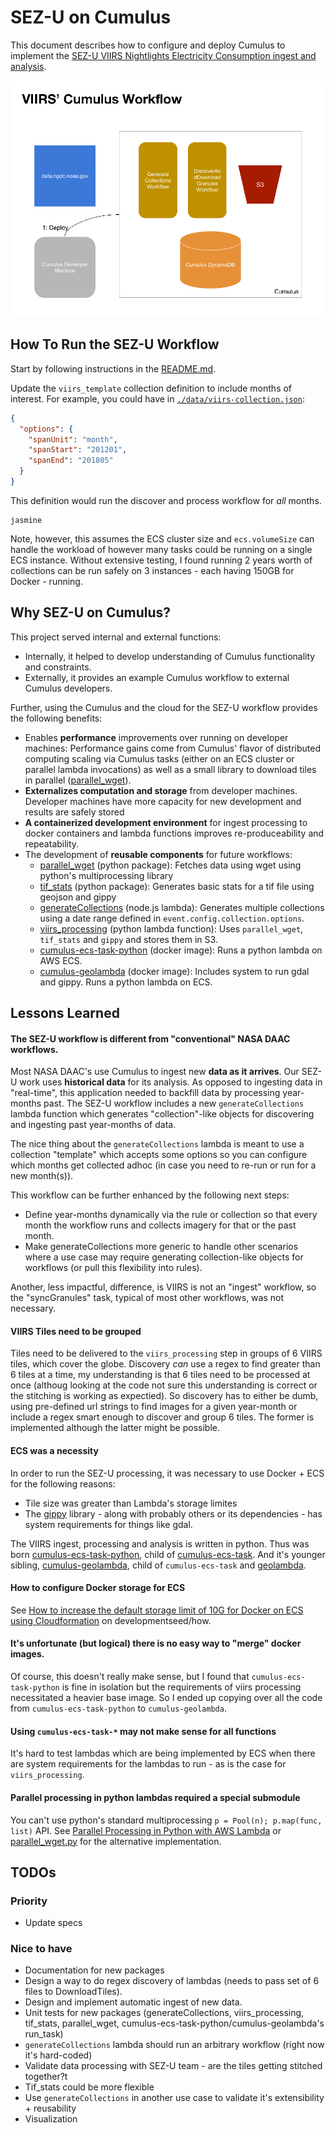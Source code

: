 # SEZ-U on Cumulus

This document describes how to configure and deploy Cumulus to implement the [SEZ-U VIIRS Nightlights Electricity Consumption ingest and analysis](https://github.com/developmentseed/SEZ-U/tree/master/VIIRS_Nightlights).

![VIIRS Workflow GIF](./viirs-workflow.gif)

## How To Run the SEZ-U Workflow

Start by following instructions in the [README.md](./README.md).

Update the `viirs_template` collection definition to include months of interest. For example, you could have in [`./data/viirs-collection.json`](./data/viirs-collection.json):
```json
{
  "options": {
    "spanUnit": "month",
    "spanStart": "201201",
    "spanEnd": "201805"
  }
}
```

This definition would run the discover and process workflow for _all_ months. 

```
jasmine
```

Note, however, this assumes the ECS cluster size and `ecs.volumeSize` can handle the workload of however many tasks could be running on a single ECS instance. Without extensive testing, I found running 2 years worth of collections can be run safely on 3 instances - each having 150GB for Docker - running.

## Why SEZ-U on Cumulus?

This project served internal and external functions:

* Internally, it helped to develop understanding of Cumulus functionality and constraints.
* Externally, it provides an example Cumulus workflow to external Cumulus developers.

Further, using the Cumulus and the cloud for the SEZ-U workflow provides the following benefits:

* Enables **performance** improvements over running on developer machines: Performance gains come from Cumulus' flavor of distributed computing scaling via Cumulus tasks (either on an ECS cluster or parallel lambda invocations) as well as a small library to download tiles in parallel ([parallel_wget](https://github.com/abarciauskas-bgse/parallel_wget)).
* **Externalizes computation and storage** from developer machines. Developer machines have more capacity for new development and results are safely stored
* **A containerized development environment** for ingest processing to docker containers and lambda functions improves re-produceability and repeatability.
* The development of **reusable components** for future workflows:
    * [parallel_wget](https://github.com/abarciauskas-bgse/parallel_wget) (python package): Fetches data using wget using python's multiprocessing library
    * [tif_stats](https://github.com/developmentseed/tif_stats) (python package): Generates basic stats for a tif file using geojson and gippy
    * [generateCollections](https://github.com/developmentseed/cumulus-ce-viirs/tree/master/lambdas/generateCollections) (node.js lambda): Generates multiple collections using a date range defined in `event.config.collection.options`.
    * [viirs_processing](https://github.com/developmentseed/viirs_processing) (python lambda function): Uses `parallel_wget`, `tif_stats` and `gippy` and stores them in S3.
    * [cumulus-ecs-task-python](https://github.com/cumulus-nasa/cumulus-ecs-task-python) (docker image): Runs a python lambda on AWS ECS.
    * [cumulus-geolambda](https://github.com/developmentseed/cumulus-geolambda) (docker image): Includes system to run gdal and gippy. Runs a python lambda on ECS.

## Lessons Learned

#### The SEZ-U workflow is different from "conventional" NASA DAAC workflows.

Most NASA DAAC's use Cumulus to ingest new **data as it arrives**. Our SEZ-U work uses **historical data** for its analysis. As opposed to ingesting data in "real-time", this application needed to backfill data by processing year-months past. The SEZ-U workflow includes a new `generateCollections` lambda function which generates "collection"-like objects for discovering and ingesting past year-months of data.

The nice thing about the `generateCollections` lambda is meant to use a collection "template" which accepts some options so you can configure which months get collected adhoc (in case you need to re-run or run for a new month(s)).

This workflow can be further enhanced by the following next steps:

* Define year-months dynamically via the rule or collection so that every month the workflow runs and collects imagery for that or the past month.
* Make generateCollections more generic to handle other scenarios where a use case may require generating collection-like objects for workflows (or pull this flexibility into rules).

Another, less impactful, difference, is VIIRS is not an "ingest" workflow, so the "syncGranules" task, typical of most other workflows, was not necessary.

#### VIIRS Tiles need to be grouped

Tiles need to be delivered to the `viirs_processing` step in groups of 6 VIIRS tiles, which cover the globe. Discovery _can_ use a regex to find greater than 6 tiles at a time, my understanding is that 6 tiles need to be processed at once (althoug looking at the code not sure this understanding is correct or the stitching is working as expectied). So discovery has to either be dumb, using pre-defined url strings to find images for a given year-month or include a regex smart enough to discover and group 6 tiles. The former is implemented although the latter might be possible.

#### ECS was a necessity

In order to run the SEZ-U processing, it was necessary to use Docker + ECS for the following reasons:

* Tile size was greater than Lambda's storage limites
* The [gippy](https://github.com/gipit/gippy) library - along with probably others or its dependencies - has system requirements for things like gdal.

The VIIRS ingest, processing and analysis is written in python. Thus was born [cumulus-ecs-task-python](https://github.com/cumulus-nasa/cumulus-ecs-task-python), child of [cumulus-ecs-task](https://github.com/cumulus-nasa/cumulus-ecs-task). And it's younger sibling, [cumulus-geolambda](https://github.com/developmentseed/cumulus-geolambda), child of `cumulus-ecs-task` and [geolambda](https://github.com/developmentseed/geolambda).

#### How to configure Docker storage for ECS

See [How to increase the default storage limit of 10G for Docker on ECS using Cloudformation](https://github.com/developmentseed/how/issues/185) on developmentseed/how.

#### It's unfortunate (but logical) there is no easy way to "merge" docker images.

Of course, this doesn't really make sense, but I found that `cumulus-ecs-task-python` is fine in isolation but the requirements of viirs processing necessitated a heavier base image. So I ended up copying over all the code from `cumulus-ecs-task-python` to `cumulus-geolambda`.

#### Using `cumulus-ecs-task-*` may not make sense for all functions

It's hard to test lambdas which are being implemented by ECS when there are system requirements for the lambdas to run - as is the case for `viirs_processing`.

#### Parallel processing in python lambdas required a special submodule

You can't use python's standard multiprocessing `p = Pool(n); p.map(func, list)` API. See [Parallel Processing in Python with AWS Lambda](https://aws.amazon.com/blogs/compute/parallel-processing-in-python-with-aws-lambda/) or [parallel_wget.py](https://github.com/abarciauskas-bgse/parallel_wget/blob/master/parallel_wget.py) for the alternative implementation.


## TODOs

### Priority
* Update specs

### Nice to have
* Documentation for new packages
* Design a way to do regex discovery of lambdas (needs to pass set of 6 files to DownloadTiles).
* Design and implement automatic ingest of new data.
* Unit tests for new packages (generateCollections, viirs_processing, tif_stats, parallel_wget, cumulus-ecs-task-python/cumulus-geolambda's run_task)
* `generateCollections` lambda should run an arbitrary workflow (right now it's hard-coded)
* Validate data processing with SEZ-U team - are the tiles getting stitched together?t
* Tif_stats could be more flexible
* Use `generateCollections` in another use case to validate it's extensibility + reusability
* Visualization
